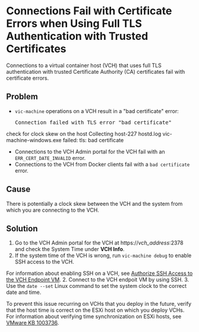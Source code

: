 # Connections Fail with Certificate Errors when Using Full TLS Authentication with Trusted Certificates #

Connections to a virtual container host (VCH) that uses full TLS authentication with trusted Certificate Authority (CA) certificates fail with certificate errors.

## Problem ##
 
- `vic-machine` operations on a VCH result in a "bad certificate" error:
  <pre>Connection failed with TLS error "bad certificate" 
check for clock skew on the host
Collecting host-227 hostd.log
vic-machine-windows.exe failed: tls: bad certificate
</pre>
- Connections to the VCH Admin portal for the VCH fail with an `ERR_CERT_DATE_INVALID` error.
- Connections to the VCH from Docker clients fail with a `bad certificate` error.

## Cause ##
There is potentially a clock skew between the VCH and the system from which you are connecting to the VCH.

## Solution ##

1. Go to the VCH Admin portal for the VCH at https://<i>vch_address</i>:2378 and check the System Time under **VCH Info**.
2. If the system time of the VCH is wrong, run `vic-machine debug` to enable SSH access to the VCH. 

  For information about enabling SSH on a VCH, see [Authorize SSH Access to the VCH Endpoint VM](vch_ssh_access.md).
2.  Connect to the VCH endpoit VM by using SSH.
3.  Use the `date --set` Linux command to set the system clock to the correct date and time.

To prevent this issue recurring on VCHs that you deploy in the future, verify that the host time is correct on the ESXi host on which you deploy VCHs. For information about verifying time synchronization on ESXi hosts, see [VMware KB 1003736](https://kb.vmware.com/kb/1003736).
